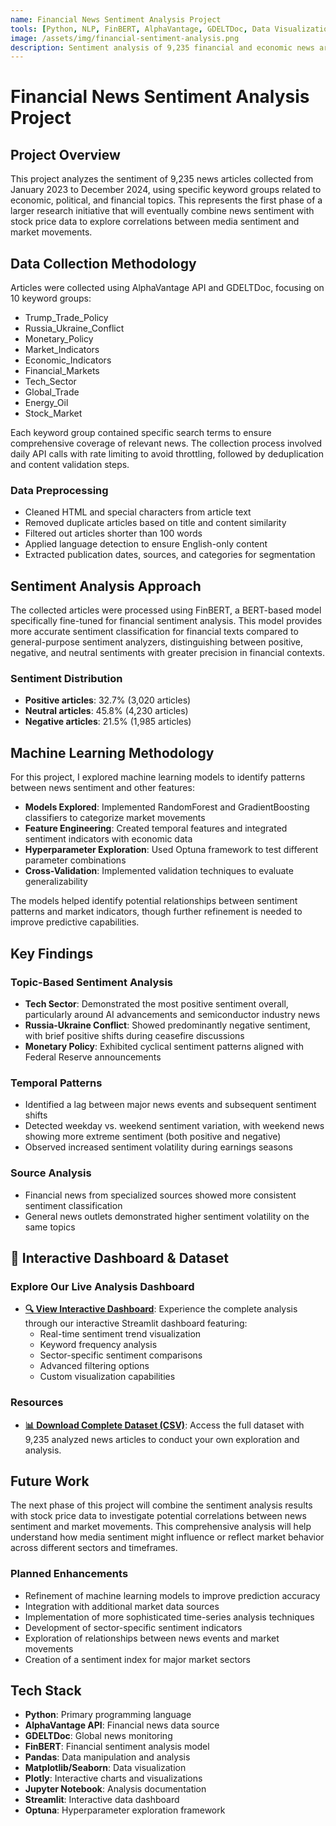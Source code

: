 ```yaml
---
name: Financial News Sentiment Analysis Project
tools: [Python, NLP, FinBERT, AlphaVantage, GDELTDoc, Data Visualization]
image: /assets/img/financial-sentiment-analysis.png
description: Sentiment analysis of 9,235 financial and economic news articles collected from 01.01.23 to 12.31.24 using keyword-based search
---
```


# Financial News Sentiment Analysis Project

## Project Overview
This project analyzes the sentiment of 9,235 news articles collected from January 2023 to December 2024, using specific keyword groups related to economic, political, and financial topics. This represents the first phase of a larger research initiative that will eventually combine news sentiment with stock price data to explore correlations between media sentiment and market movements.

## Data Collection Methodology
Articles were collected using AlphaVantage API and GDELTDoc, focusing on 10 keyword groups:

- Trump_Trade_Policy
- Russia_Ukraine_Conflict  
- Monetary_Policy
- Market_Indicators
- Economic_Indicators
- Financial_Markets
- Tech_Sector
- Global_Trade
- Energy_Oil
- Stock_Market

Each keyword group contained specific search terms to ensure comprehensive coverage of relevant news. The collection process involved daily API calls with rate limiting to avoid throttling, followed by deduplication and content validation steps.

### Data Preprocessing
- Cleaned HTML and special characters from article text
- Removed duplicate articles based on title and content similarity
- Filtered out articles shorter than 100 words
- Applied language detection to ensure English-only content
- Extracted publication dates, sources, and categories for segmentation

## Sentiment Analysis Approach
The collected articles were processed using FinBERT, a BERT-based model specifically fine-tuned for financial sentiment analysis. This model provides more accurate sentiment classification for financial texts compared to general-purpose sentiment analyzers, distinguishing between positive, negative, and neutral sentiments with greater precision in financial contexts.

### Sentiment Distribution
- **Positive articles**: 32.7% (3,020 articles)
- **Neutral articles**: 45.8% (4,230 articles)
- **Negative articles**: 21.5% (1,985 articles)

## Machine Learning Methodology
For this project, I explored machine learning models to identify patterns between news sentiment and other features:

- **Models Explored**: Implemented RandomForest and GradientBoosting classifiers to categorize market movements
- **Feature Engineering**: Created temporal features and integrated sentiment indicators with economic data
- **Hyperparameter Exploration**: Used Optuna framework to test different parameter combinations
- **Cross-Validation**: Implemented validation techniques to evaluate generalizability

The models helped identify potential relationships between sentiment patterns and market indicators, though further refinement is needed to improve predictive capabilities.

## Key Findings

### Topic-Based Sentiment Analysis
- **Tech Sector**: Demonstrated the most positive sentiment overall, particularly around AI advancements and semiconductor industry news
- **Russia-Ukraine Conflict**: Showed predominantly negative sentiment, with brief positive shifts during ceasefire discussions
- **Monetary Policy**: Exhibited cyclical sentiment patterns aligned with Federal Reserve announcements

### Temporal Patterns
- Identified a lag between major news events and subsequent sentiment shifts
- Detected weekday vs. weekend sentiment variation, with weekend news showing more extreme sentiment (both positive and negative)
- Observed increased sentiment volatility during earnings seasons

### Source Analysis
- Financial news from specialized sources showed more consistent sentiment classification
- General news outlets demonstrated higher sentiment volatility on the same topics

## 🚀 Interactive Dashboard & Dataset

### Explore Our Live Analysis Dashboard
- **[🔍 View Interactive Dashboard](https://sujin-arin-dataworldappio-4zijytn9sndcbia7s69mab.streamlit.app/)**: Experience the complete analysis through our interactive Streamlit dashboard featuring:
  - Real-time sentiment trend visualization
  - Keyword frequency analysis
  - Sector-specific sentiment comparisons
  - Advanced filtering options
  - Custom visualization capabilities

### Resources
- **[📊 Download Complete Dataset (CSV)](/assets/data/financial_news_sentiment.csv)**: Access the full dataset with 9,235 analyzed news articles to conduct your own exploration and analysis.

## Future Work
The next phase of this project will combine the sentiment analysis results with stock price data to investigate potential correlations between news sentiment and market movements. This comprehensive analysis will help understand how media sentiment might influence or reflect market behavior across different sectors and timeframes.

### Planned Enhancements
- Refinement of machine learning models to improve prediction accuracy
- Integration with additional market data sources
- Implementation of more sophisticated time-series analysis techniques
- Development of sector-specific sentiment indicators
- Exploration of relationships between news events and market movements
- Creation of a sentiment index for major market sectors

## Tech Stack
- **Python**: Primary programming language
- **AlphaVantage API**: Financial news data source
- **GDELTDoc**: Global news monitoring
- **FinBERT**: Financial sentiment analysis model
- **Pandas**: Data manipulation and analysis
- **Matplotlib/Seaborn**: Data visualization
- **Plotly**: Interactive charts and visualizations
- **Jupyter Notebook**: Analysis documentation
- **Streamlit**: Interactive data dashboard
- **Optuna**: Hyperparameter exploration framework
